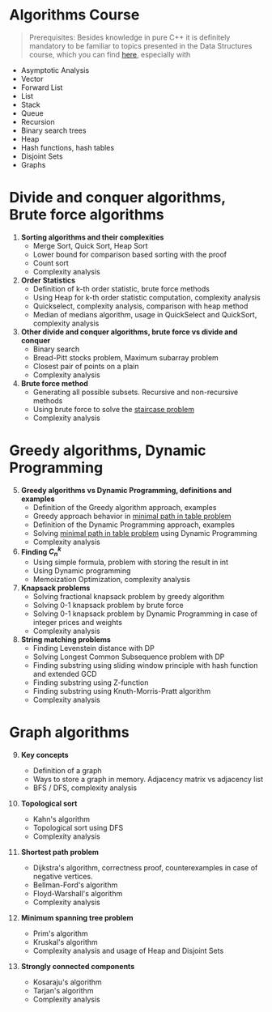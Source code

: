 # Algorithms Course

> Prerequisites: Besides knowledge in pure C++ it is definitely mandatory to be familiar to topics presented in the Data Structures course, which you can find [here](https://github.com/Alohack/data-structures-course), especially with
- Asymptotic Analysis
- Vector
- Forward List
- List
- Stack
- Queue
- Recursion
- Binary search trees
- Heap
- Hash functions, hash tables
- Disjoint Sets
- Graphs

# Divide and conquer algorithms, Brute force algorithms 

1. **Sorting algorithms and their complexities** 
   - Merge Sort, Quick Sort, Heap Sort
   - Lower bound for comparison based sorting with the proof
   - Count sort
   - Complexity analysis
2. **Order Statistics** 
   - Definition of k-th order statistic, brute force methods
   - Using Heap for k-th order statistic computation, complexity analysis
   - Quickselect, complexity analysis, comparison with heap method
   - Median of medians algorithm, usage in QuickSelect and QuickSort, complexity analysis
3. **Other divide and conquer algorithms, brute force vs divide and conquer**
   - Binary search
   - Bread-Pitt stocks problem, Maximum subarray problem
   - Closest pair of points on a plain
   - Complexity analysis
4. **Brute force method**
   - Generating all possible subsets. Recursive and non-recursive methods
   - Using brute force to solve the [staircase problem](https://acmp.ru/index.asp?main=task&id_task=16)
   - Complexity analysis

# Greedy algorithms, Dynamic Programming

5. **Greedy algorithms vs Dynamic Programming, definitions and examples**
   - Definition of the Greedy algorithm approach, examples
   - Greedy approach behavior in [minimal path in table problem](https://acmp.ru/index.asp?main=task&id_task=120)
   - Definition of the Dynamic Programming approach, examples
   - Solving [minimal path in table problem](https://acmp.ru/index.asp?main=task&id_task=120) using Dynamic Programming
   - Complexity analysis
6. **Finding $C_n^k$**
   - Using simple formula, problem with storing the result in int
   - Using Dynamic programming
   - Memoization Optimization, complexity analysis
7. **Knapsack problems**
   - Solving fractional knapsack problem by greedy algorithm
   - Solving 0-1 knapsack problem by brute force
   - Solving 0-1 knapsack problem by Dynamic Programming in case of integer prices and weights
   - Complexity analysis
8. **String matching problems**
   - Finding Levenstein distance with DP
   - Solving Longest Common Subsequence problem with DP
   - Finding substring using sliding window principle with hash function and extended GCD
   - Finding substring using Z-function
   - Finding substring using Knuth-Morris-Pratt algorithm
   - Complexity analysis

# Graph algorithms

9. **Key concepts**
    - Definition of a graph
    - Ways to store a graph in memory. Adjacency matrix vs adjacency list
    - BFS / DFS, complexity analysis

10. **Topological sort**
    - Kahn's algorithm
    - Topological sort using DFS
    - Complexity analysis

11. **Shortest path problem**
    - Dijkstra's algorithm, correctness proof, counterexamples in case of negative vertices.
    - Bellman-Ford's algorithm
    - Floyd-Warshall's algorithm
    - Complexity analysis
  
12. **Minimum spanning tree problem**
    - Prim's algorithm
    - Kruskal's algorithm
    - Complexity analysis and usage of Heap and Disjoint Sets
  
13. **Strongly connected components**
    - Kosaraju's algorithm
    - Tarjan's algorithm
    - Complexity analysis